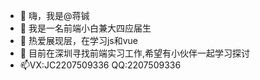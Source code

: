 - 👋 嗨，我是@蒋铖
- 👀 我是一名前端小白兼大四应届生
- 🌱 热爱展现层，在学习js和vue
- 💞️ 目前在深圳寻找前端实习工作,希望有小伙伴一起学习探讨
- 📫VX:JC2207509336 QQ:2207509336

<!---
SHcarzey/SHcarzey is a ✨ special ✨ repository because its `README.md` (this file) appears on your GitHub profile.
You can click the Preview link to take a look at your changes.
--->
